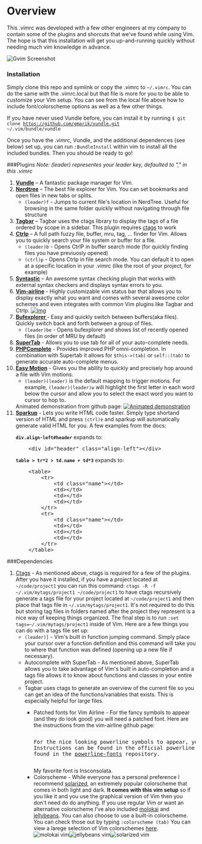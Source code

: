 Overview
============

This .vimrc was developed with a few other engineers at my company to contain some of the plugins and shorcuts that we've found while using Vim. The hope is that this installation will get you up-and-running quickly without needing much vim knowledge in advance.

<img src="http://i.imgur.com/QkN0bpN.png" title="Gvim Screenshot"/></a>

### Installation
Simply clone this repo and symlink or copy the .vimrc to <code>~/.vimrc</code>. You can do the same with the .vimrc.local but that file is more for you to be able to customize your Vim setup. You can see from the local file above how to include font/colorscheme options as well as a few other things. 

If you have never used Vundle before, you can install it by running
<code>$ git clone https://github.com/gmarik/vundle.git ~/.vim/bundle/vundle</code>

Once you have the .vimrc, Vundle, and the additional dependences (see below) set up, you can run <code>:BundleInstall</code> within vim to install all the included bundles. Then you should be ready to go!

###Plugins
<i>Note: (leader) representes your leader key, defaulted to "," in this .vimrc</i>
<ol>
<li><b><a href="https://github.com/gmarik/vundle">Vundle</a></b> – A fantastic package manager for Vim.</li>
<li><b><a href="https://github.com/scrooloose/nerdtree">Nerdtree</a></b>  – The best file explorer for Vim. You can set bookmarks and open files in new tabs or splits.  
  <ul>
    <li> <code>(leader)f</code> - Jumps to current file's location in NerdTree. Useful for browsing in the same folder quickly without navigating through file structure</li>
  </ul>
</li>
<li><b><a href="https://github.com/majutsushi/tagbar">Tagbar</a></b>  – Tagbar uses the ctags library to display the tags of a file ordered by scope in a sidebar. This plugin requires <a href="http://ctags.sourceforge.net/">ctags</a> to work</li> 
<li><b><a href="https://github.com/kien/ctrlp.vim">Ctrlp</a></b>  – A full path fuzzy file, buffer, mru, tag, … finder for Vim. Allows you to quickly search your file system or buffer for a file.
  <ul>
    <li><code>(leader)b</code> - Opens CtrlP in buffer search mode (for quickly finding files you have previuosly opened)</li>
    <li><code>(ctrl)p</code> - Opens Ctrlp in file search mode. You can default it to open at a specific location in your .vimrc (like the root of your project, for example)</li>
  </ul>
</li>
<li><b><a href="https://github.com/scrooloose/syntastic">Syntastic</a></b>  – An awesome syntax checking plugin that works with external syntax checkers and displays syntax errors to you. </li>
<li><b><a href="https://github.com/bling/vim-airline">Vim-airline</a></b>   - Highly customizable vim status bar that allows you to display exactly what you want and comes with several awesome color schemes and even integrates with common Vim plugins like Tagbar and Ctrlp.
<a href="https://github.com/bling/vim-airline/wiki/screenshots/demo.gif" target="_blank"><img src="https://github.com/bling/vim-airline/wiki/screenshots/demo.gif" alt="img" style="max-width:100%;"></a>
</li>
<li><b><a href="https://github.com/corntrace/bufexplorer"> Bufexplorer </a></b> - Easy and quickly switch between buffers(aka files). Quickly switch back and forth between a group of files.
  <ul>
    <li><code>(leader)be</code> - Opens bufexplorer and shows list of recently opened files (in order of MRU by default)</li>
  </ul>
</li>
<li><b> <a href="https://github.com/ervandew/supertab">SuperTab</a></b> - Allows you to use tab for all of your auto-complete needs. 
<li><b><a href="https://github.com/shawncplus/phpcomplete.vim">PHPComplete</a></b> - Provides improved PHP omni-completion. In combination with Supertab it allows for <code>$this->(tab)</code> or <code>self::(tab)</code> to generate accurate auto-complete menus.
</li>
<li><b><a href="https://github.com/Lokaltog/vim-easymotion">Easy Motion</a></b> - Gives you the ability to quickly and precisely hop around a file with Vim motions. 
  <ul>
    <li><code>(leader)(leader)</code> is the default mapping to trigger motions. For example, <code>(leader)(leader)w</code> will highlight the first letter in each word below the cursor and allow you to select the exact word you want to cursor to hop to. 
  </ul>
  Animated demonstration from github page:
  <a href="https://github-camo.global.ssl.fastly.net/311e2034c078b3d7a53497020cda7b3bedda249d/687474703a2f2f6f6935342e74696e797069632e636f6d2f3279797365666d2e6a7067" target="_blank"><img src="https://github-camo.global.ssl.fastly.net/311e2034c078b3d7a53497020cda7b3bedda249d/687474703a2f2f6f6935342e74696e797069632e636f6d2f3279797365666d2e6a7067" alt="Animated demonstration" style="max-width:100%;"></a>
<li><b><a href="https://github.com/rstacruz/sparkup">Sparkup</b></a> - Lets you write HTML code faster.  Simply type shortand version of HTML and press <code>(ctrl)e</code> and sparkup will automatically generate valid HTML for you. A few examples from the docs:
<p><strong><code>div.align-left#header</code></strong> expands to:</p>
<div class="highlight highlight-html"><pre>    <span class="nt">&lt;div</span> <span class="na">id=</span><span class="s">"header"</span> <span class="na">class=</span><span class="s">"align-left"</span><span class="nt">&gt;&lt;/div&gt;</span>
</pre></div>
<p><strong><code>table &gt; tr*2 &gt; td.name + td*3</code></strong> expands to:</p>
<div class="highlight highlight-html"><pre>    <span class="nt">&lt;table&gt;</span>
        <span class="nt">&lt;tr&gt;</span>
            <span class="nt">&lt;td</span> <span class="na">class=</span><span class="s">"name"</span><span class="nt">&gt;&lt;/td&gt;</span>
            <span class="nt">&lt;td&gt;&lt;/td&gt;</span>
            <span class="nt">&lt;td&gt;&lt;/td&gt;</span>
            <span class="nt">&lt;td&gt;&lt;/td&gt;</span>
        <span class="nt">&lt;/tr&gt;</span>
        <span class="nt">&lt;tr&gt;</span>
            <span class="nt">&lt;td</span> <span class="na">class=</span><span class="s">"name"</span><span class="nt">&gt;&lt;/td&gt;</span>
            <span class="nt">&lt;td&gt;&lt;/td&gt;</span>
            <span class="nt">&lt;td&gt;&lt;/td&gt;</span>
            <span class="nt">&lt;td&gt;&lt;/td&gt;</span>
        <span class="nt">&lt;/tr&gt;</span>
    <span class="nt">&lt;/table&gt;</span>
</pre></div>
</li>
</ol>

###Dependencies
<ol>
  <li><a href="http://ctags.sourceforge.net/">Ctags</a> - As mentioned above, ctags is required for a few of the plugins. After you have it installed, if you have a project located at  <code>~/code/project1</code> you can run this command: <code>ctags -R -f ~/.vim/mytags/project1 ~/code/project1</code> to have ctags recursively generate a tags file for your project located at <code>~/code/project1</code> and then place that tags file in <code>~/.vim/mytags/project1</code>. It's not required to do this but storing tag files in folders named after the project they represent is a nice way of keeping things organized. The final step is to run <code>:set tags=~/.vim/mytags/project1</code> inside of Vim. 
  Here are a few things you can do with a tags file set up:
    <ul>
      <li> <code>(leader)]</code> - Vim's built in function jumping command. Simply place your cursor over a function definition and this command will take you to where that function was defined (opening up a new file if necessary). </li>
      <li> Autocomplete with SuperTab - As mentioned above, SuperTab allows you to take advantage of Vim's built in auto-completion and a tags file allows it to know about functions and classes in your entire project.</li>
       <li> Tagbar uses ctags to generate an overview of the current file so you can get an idea of the functions/variables that exists. This is especially helpful for large files. </li>
    <ul>
  </li>
<li> Patched fonts for Vim Airline - For the fancy symbols to appear (and they do look good) you will need a patched font. Here are the instructions from the vim-airline github page:
<pre><p>For the nice looking powerline symbols to appear, you will need to install a patched font. 
Instructions can be found in the official powerline <a href="https://powerline.readthedocs.org/en/latest/fontpatching.html">documentation</a>. Prepatched fonts can be 
found in the <a href="https://github.com/Lokaltog/powerline-fonts">powerline-fonts</a> repository.</p></pre>
My favorite font is Insconsolata.</li>
<li> Colorscheme - While everyone has a personal preference I recommend <a href="http://ethanschoonover.com/solarized">solarized</a>, an extremely popular colorscheme that comes in both light and dark. <b>It comes with this vim setup</b> so if you like it and you use the graphical version of Vim then you don't need do do anything. If you use regular Vim or want an alternative colorscheme I've also included <a href="https://github.com/tomasr/molokai">molokai</a> and <a href="https://github.com/nanotech/jellybeans.vim">jellybeans</a>. You can also choose to use a built-in colorscheme. You can check those out by typing <code>:colorscheme (tab)</code>
You can view a larege selection of Vim colorschemes <a href="https://code.google.com/p/vimcolorschemetest/">here</a>.
</li>
<img src="http://ethanschoonover.com/solarized/img/solarized-vim.png" alt="solarized vim">
<img style="float:left" src="http://i.imgur.com/Z1w74uf.png" title="molokai vim"/>
<img style="float:left" src="http://i.imgur.com/kMgqhtQ.png" title="jellybeans vim"/>

</ol>
